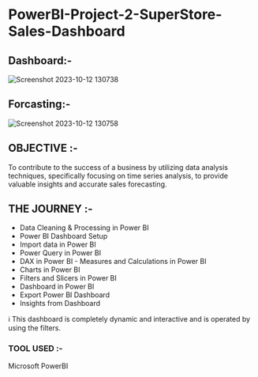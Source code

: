 # PowerBI-Project-2-SuperStore-Sales-Dashboard
## Dashboard:-

![Screenshot 2023-10-12 130738](https://github.com/Dodamanisagar/PowerBI-Project-2-SuperStore-Sales-Dashboard/assets/99800998/ede4b095-8e63-44f4-921e-c34ee3523686)



## Forcasting:-


![Screenshot 2023-10-12 130758](https://github.com/Dodamanisagar/PowerBI-Project-2-SuperStore-Sales-Dashboard/assets/99800998/6e21374a-1f02-4224-9cf6-ee01fd8af357)





## OBJECTIVE :-
To contribute to the success of a business by utilizing data analysis techniques, specifically focusing on time series analysis, to provide valuable insights and accurate sales forecasting.

## THE JOURNEY :-
- Data Cleaning & Processing in Power BI 
- Power BI Dashboard Setup 
- Import data in Power BI 
- Power Query in Power BI 
- DAX in Power BI - Measures and Calculations in Power BI 
- Charts in Power BI 
- Filters and Slicers in Power BI 
- Dashboard in Power BI 
- Export Power BI Dashboard
- Insights from Dashboard


ℹ️ This dashboard is completely dynamic and interactive and is operated by using the filters.  

### TOOL USED :-
Microsoft PowerBI

